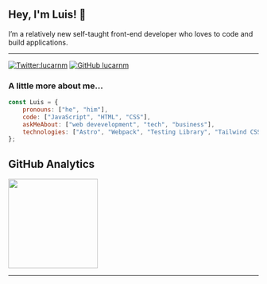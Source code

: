 ## Hey, I'm Luis! 👋

I’m a relatively new self-taught front-end developer who loves to code and build applications.

---


[![Twitter:lucarnm](https://img.shields.io/twitter/follow/lucarnm?style=social)](https://twitter.com/lucarnm)
[![GitHub lucarnm](https://img.shields.io/github/followers/lucarnm?label=lucarnm&style=social)](https://github.com/lucarnm)

### A little more about me...  
```javascript
const Luis = {
    pronouns: ["he", "him"],
    code: ["JavaScript", "HTML", "CSS"],
    askMeAbout: ["web devevelopment", "tech", "business"],
    technologies: ["Astro", "Webpack", "Testing Library", "Tailwind CSS"],
};
```
## GitHub Analytics
<a href="https://github.com/Lucarnm">
  <img height="180em" src="https://github-readme-stats-eight-theta.vercel.app/api?username=Lucarnm&show_icons=true&theme=algolia&include_all_commits=true&count_private=true"/>
</a>

---
